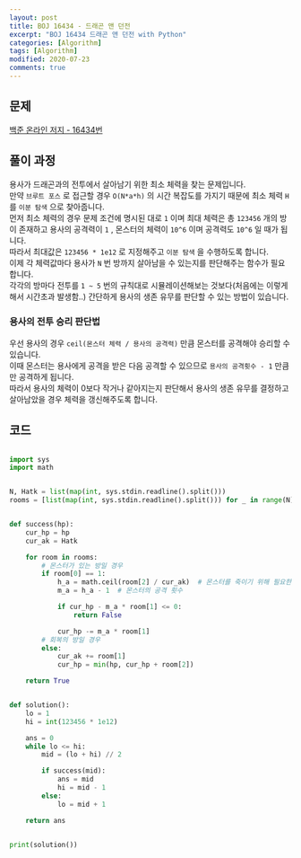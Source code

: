 ```yaml
---
layout: post
title: BOJ 16434 - 드래곤 앤 던전
excerpt: "BOJ 16434 드래곤 앤 던전 with Python"
categories: [Algorithm]
tags: [Algorithm]
modified: 2020-07-23
comments: true
---
```


## 문제
[백준 온라인 저지 - 16434번](https://www.acmicpc.net/problem/16434)


## 풀이 과정
용사가 드래곤과의 전투에서 살아남기 위한 최소 체력을 찾는 문제입니다. <br>
만약 `브루트 포스` 로 접근할 경우 `O(N*a*h)` 의 시간 복잡도를 가지기 때문에 최소 체력 `H` 를 `이분 탐색` 으로 찾아줍니다. <br>
먼저 최소 체력의 경우 문제 조건에 명시된 대로 `1` 이며 최대 체력은 총 `123456` 개의 방이 존재하고 용사의 공격력이 `1` , 몬스터의 체력이 `10^6` 이며 공격력도 `10^6` 일 때가 됩니다. <br>
따라서 최대값은 `123456 * 1e12`  로 지정해주고 `이분 탐색` 을 수행하도록 합니다. <br>
이제 각 체력값마다 용사가 `N` 번 방까지 살아남을 수 있는지를 판단해주는 함수가 필요합니다. <br>
각각의 방마다 전투를 `1 ~ 5` 번의 규칙대로 시뮬레이션해보는 것보다(처음에는 이렇게 해서 시간초과 발생함..) 간단하게 용사의 생존 유무를 판단할 수 있는 방법이 있습니다. <br>

### 용사의 전투 승리 판단법
우선 용사의 경우 `ceil(몬스터 체력 / 용사의 공격력)` 만큼 몬스터를 공격해야 승리할 수 있습니다. <br>
이때 몬스터는 용사에게 공격을 받은 다음 공격할 수 있으므로 `용사의 공격횟수 - 1` 만큼만 공격하게 됩니다. <br>
따라서 용사의 체력이 0보다 작거나 같아지는지 판단해서 용사의 생존 유무를 결정하고 살아남았을 경우 체력을 갱신해주도록 합니다. <br>


## 코드

~~~ python

import sys
import math


N, Hatk = list(map(int, sys.stdin.readline().split()))
rooms = [list(map(int, sys.stdin.readline().split())) for _ in range(N)]


def success(hp):
    cur_hp = hp
    cur_ak = Hatk

    for room in rooms:
        # 몬스터가 있는 방일 경우
        if room[0] == 1:
            h_a = math.ceil(room[2] / cur_ak)  # 몬스터를 죽이기 위해 필요한 공격 횟수
            m_a = h_a - 1  # 몬스터의 공격 횟수

            if cur_hp - m_a * room[1] <= 0:
                return False

            cur_hp -= m_a * room[1]
        # 회복의 방일 경우
        else:
            cur_ak += room[1]
            cur_hp = min(hp, cur_hp + room[2])

    return True


def solution():
    lo = 1
    hi = int(123456 * 1e12)

    ans = 0
    while lo <= hi:
        mid = (lo + hi) // 2

        if success(mid):
            ans = mid
            hi = mid - 1
        else:
            lo = mid + 1

    return ans


print(solution())

~~~

